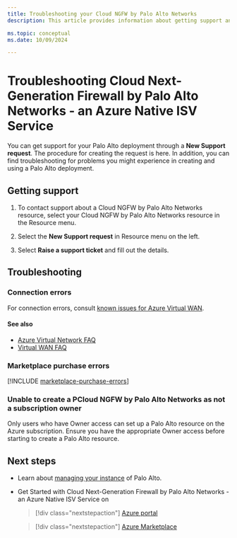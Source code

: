 ```yaml
---
title: Troubleshooting your Cloud NGFW by Palo Alto Networks
description: This article provides information about getting support and troubleshooting a Cloud NGFW (Next-Generation Firewall) by Palo Alto Networks.

ms.topic: conceptual
ms.date: 10/09/2024

---
```


# Troubleshooting Cloud Next-Generation Firewall by Palo Alto Networks - an Azure Native ISV Service

You can get support for your Palo Alto deployment through a **New Support request**. The procedure for creating the request is here. In addition, you can find troubleshooting for problems you might experience in creating and using a Palo Alto deployment.

## Getting support  

1. To contact support about a Cloud NGFW by Palo Alto Networks resource, select your Cloud NGFW by Palo Alto Networks resource in the Resource menu.

1. Select the **New Support request** in Resource menu on the left.

1. Select **Raise a support ticket** and fill out the details.

## Troubleshooting

### Connection errors 

For connection errors, consult [known issues for Azure Virtual WAN](../../virtual-wan/whats-new.md#known-issues).

#### See also

- [Azure Virtual Network FAQ](../../virtual-network/virtual-networks-faq.md)
- [Virtual WAN FAQ](../../virtual-wan/virtual-wan-faq.md)

### Marketplace purchase errors

[!INCLUDE [marketplace-purchase-errors](../includes/marketplace-purchase-errors.md)]

### Unable to create a PCloud NGFW by Palo Alto Networks as not a subscription owner

Only users who have Owner access can set up a Palo Alto resource on the Azure subscription. Ensure you have the appropriate Owner access before starting to create a Palo Alto resource.

## Next steps

- Learn about [managing your instance](palo-alto-manage.md) of Palo Alto.

- Get Started with Cloud Next-Generation Firewall by Palo Alto Networks - an Azure Native ISV Service on

  > [!div class="nextstepaction"]
  > [Azure portal](https://portal.azure.com/#view/HubsExtension/BrowseResource/resourceType/PaloAltoNetworks.Cloudngfw%2Ffirewalls)

  > [!div class="nextstepaction"]
  > [Azure Marketplace](https://azuremarketplace.microsoft.com/marketplace/apps/paloaltonetworks.pan_swfw_cloud_ngfw?tab=Overview)
